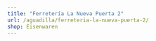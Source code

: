 ```yaml
---
title: "Ferretería La Nueva Puerta 2"
url: /aguadilla/ferreteria-la-nueva-puerta-2/
shop: Eisenwaren
---
```

